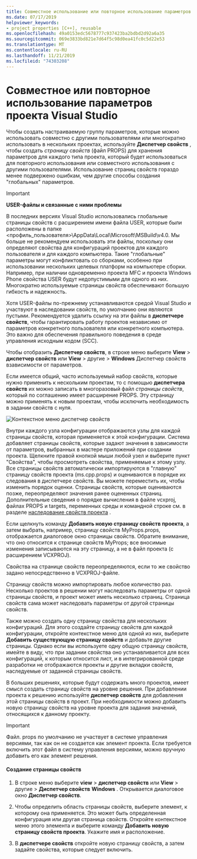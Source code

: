 ```yaml
---
title: Совместное использование или повторное использование параметров проекта Visual Studio —C++
ms.date: 07/17/2019
helpviewer_keywords:
- project properties [C++], reusable
ms.openlocfilehash: 49a0153edc5678777c937423ba2bdbd2d92a6a35
ms.sourcegitcommit: 069e3833bd821e7d64f5c98d0ea41fc0c5d22e53
ms.translationtype: MT
ms.contentlocale: ru-RU
ms.lasthandoff: 11/21/2019
ms.locfileid: "74303208"
---
```

# <a name="share-or-reuse-visual-studio-project-settings"></a>Совместное или повторное использование параметров проекта Visual Studio

Чтобы создать настраиваемую группу параметров, которые можно использовать совместно с другими пользователями или многократно использовать в нескольких проектах, используйте **Диспетчер свойств** , чтобы создать *страницу свойств* (файл PROPS) для хранения параметров для каждого типа проекта, который будет использоваться для повторного использования или совместного использования с другими пользователями. Использование страниц свойств гораздо менее подвержено ошибкам, чем другие способы создания "глобальных" параметров. 

> [!IMPORTANT]
> **USER-файлы и связанные с ними проблемы**
>
> В последних версиях Visual Studio использовались глобальные страницы свойств с расширением имени файла USER, которые были расположены в папке \<профиль_пользователя>\AppData\Local\Microsoft\MSBuild\v4.0\. Мы больше не рекомендуем использовать эти файлы, поскольку они определяют свойства для конфигураций проектов для каждого пользователя и для каждого компьютера. Такие "глобальные" параметры могут конфликтовать со сборками, особенно при использовании нескольких целевых платформ на компьютере сборки. Например, при наличии одновременно проекта MFC и проекта Windows Phone свойства USER будут недопустимыми для одного из них. Многократно используемые страницы свойств обеспечивают большую гибкость и надежность.
>
> Хотя USER-файлы по-прежнему устанавливаются средой Visual Studio и участвуют в наследовании свойств, по умолчанию они являются пустыми. Рекомендуется удалить ссылку на эти файлы в **диспетчере свойств**, чтобы гарантировать работу проектов независимо от параметров конкретного пользователя или конкретного компьютера. Это важно для обеспечения правильного поведения в среде управления исходным кодом (SCC).

Чтобы отобразить **Диспетчер свойств**, в строке меню выберите **View** > **диспетчер свойств** или **View** > другие > **Windows** Диспетчер свойств взависимости от параметров.

Если имеется общий, часто используемый набор свойств, которые нужно применить к нескольким проектам, то с помощью **диспетчера свойств** их можно записать в многоразовый файл *страницы свойств*, который по соглашению имеет расширение PROPS. Эту страницу можно применять к новым проектам, чтобы исключить необходимость в задании свойств с нуля.

![Контекстное меню диспетчер свойств](media/sharingnew.png "шарингнев")

Внутри каждого узла конфигурации отображаются узлы для каждой страницы свойств, которая применяется к этой конфигурации. Система добавляет страницы свойств, которые задают значения в зависимости от параметров, выбранных в мастере приложений при создании проекта. Щелкните правой кнопкой мыши любой узел и выберите пункт "Свойства", чтобы просмотреть свойства, применяемые к этому узлу. Все страницы свойств автоматически импортируются в "главную" страницу свойств проекта (ms.cpp.props) и оцениваются в порядке их следования в диспетчере свойств. Вы можете переместить их, чтобы изменить порядок оценки. Страницы свойств, которые оцениваются позже, переопределяют значения ранее оцененных страниц. Дополнительные сведения о порядке вычисления в файле vcxproj, файлах PROPS и targets, переменных среды и командной строке см. в разделе [наследование свойств проекта](project-property-inheritance.md) .

Если щелкнуть команду **Добавить новую страницу свойств проекта**, а затем выбрать, например, страницу свойств MyProps.props, отображается диалоговое окно страницы свойств. Обратите внимание, что оно относится к странице свойств MyProps; все вносимые изменения записываются на эту страницу, а не в файл проекта (с расширением VCXPROJ).

Свойства на странице свойств переопределяются, если то же свойство задано непосредственно в VCXPROJ-файле.

Страницу свойств можно импортировать любое количество раз. Несколько проектов в решении могут наследовать параметры от одной страницы свойств, и проект может иметь несколько страниц. Страница свойств сама может наследовать параметры от другой страницы свойств.

Также можно создать одну страницу свойства для нескольких конфигураций. Для этого создайте страницу свойств для каждой конфигурации, откройте контекстное меню для одной из них, выберите **Добавить существующую страницу свойств** и добавьте другие страницы. Однако если вы используете одну общую страницу свойств, имейте в виду, что при задании свойства оно устанавливается для всех конфигураций, к которым относится лист, и в интегрированной среде разработки не отображаются проекты и другие вкладки свойств, наследуемые от заданной страницы свойств.

В больших решениях, которые будут содержать много проектов, имеет смысл создать страницу свойств на уровне решения. При добавлении проекта к решению используйте **диспетчер свойств** для добавления этой страницы свойств в проект. При необходимости можно добавить новую страницу свойств на уровне проекта для задания значений, относящихся к данному проекту.

> [!IMPORTANT]
> Файл. props по умолчанию не участвует в системе управления версиями, так как он не создается как элемент проекта. Если требуется включить этот файл в систему управления версиями, можно вручную добавить его как элемент решения.

#### <a name="to-create-a-property-sheet"></a>Создание страницы свойств

1. В строке меню выберите **view** > **диспетчер свойств** или **View** > другие > **Диспетчер свойств** **Windows** . Открывается диалоговое окно **Диспетчер свойств**.

2. Чтобы определить область страницы свойств, выберите элемент, к которому она применяется. Это может быть определенная конфигурация или другая страница свойств. Откройте контекстное меню этого элемента и выберите команду **Добавить новую страницу свойств проекта**. Укажите имя и расположение.

3. В **диспетчере свойств** откройте новую страницу свойств, а затем задайте свойства, которые следует включить.
